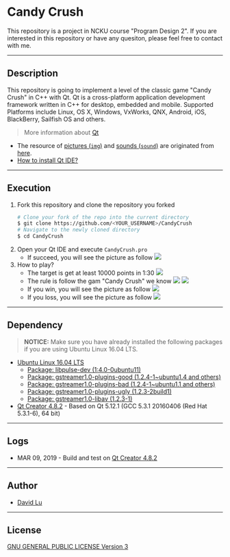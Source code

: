 # Candy Crush

This repository is a project in NCKU course "Program Design 2". If you are interested in this repository or have any quesiton, please feel free to contact with me.

---
## Description

This repository is going to implement a level of the classic game "Candy Crush" in C++ with Qt. Qt is a cross-platform application development framework written in C++ for desktop, embedded and mobile. Supported Platforms include Linux, OS X, Windows, VxWorks, QNX, Android, iOS, BlackBerry, Sailfish OS and others.

> More information about [Qt](https://wiki.qt.io/About_Qt)

* The resource of [pictures (`img`)]() and [sounds (`sound`)]() are originated from [here](https://candycrush.fandom.com/wiki/Candy_Crush_Saga_Wiki).
* [How to install Qt IDE?](https://www.qt.io/qt-5-12?utm_campaign=Qt%205.12&utm_source=homepage-hero-banner)

---
## Execution

1. Fork this repository and clone the repository you forked
    ```bash
    # Clone your fork of the repo into the current directory
    $ git clone https://github.com/<YOUR_USERNAME>/CandyCrush
    # Navigate to the newly cloned directory
    $ cd CandyCrush
    ```
2. Open your Qt IDE and execute `CandyCrush.pro`
    * If succeed, you will see the picture as follow
        ![](https://i.imgur.com/EGpsKPf.png)
3. How to play?
    * The target is get at least 10000 points in 1:30
        ![](https://i.imgur.com/EGpsKPf.png)
    * The rule is follow the gam "Candy Crush" we know
        ![](https://i.imgur.com/i1ZAc0k.png)
        ![](https://i.imgur.com/Xyuhv2e.png)
    * If you win, you will see the picture as follow
        ![](https://i.imgur.com/tyS0fJi.png)
    * If you loss, you will see the picture as follow
        ![](https://i.imgur.com/68Mlcj0.png)

---
## Dependency

> **NOTICE:** Make sure you have already installed the following packages if you are using Ubuntu Linux 16.04 LTS.

* [Ubuntu Linux 16.04 LTS](http://releases.ubuntu.com/16.04/)
    * [Package: libpulse-dev (1:4.0-0ubuntu11)](https://packages.ubuntu.com/trusty/libpulse-dev)
    * [Package: gstreamer1.0-plugins-good (1.2.4-1~ubuntu1.4 and others)](https://packages.ubuntu.com/trusty/gstreamer1.0-plugins-good)
    * [Package: gstreamer1.0-plugins-bad (1.2.4-1~ubuntu1.1 and others)](https://packages.ubuntu.com/trusty/gstreamer1.0-plugins-bad)
    * [Package: gstreamer1.0-plugins-ugly (1.2.3-2build1)](https://packages.ubuntu.com/zh-tw/trusty/gstreamer1.0-plugins-ugly)
    * [Package: gstreamer1.0-libav (1.2.3-1)](https://packages.ubuntu.com/trusty/gstreamer1.0-libav)
* [Qt Creator 4.8.2](http://download.qt.io/official_releases/qt/5.12/5.12.1/qt-opensource-linux-x64-5.12.1.run.mirrorlist) - Based on Qt 5.12.1 (GCC 5.3.1 20160406 (Red Hat 5.3.1-6), 64 bit)

---
## Logs

* MAR 09, 2019 - Build and test on [Qt Creator 4.8.2](http://download.qt.io/official_releases/qt/5.12/5.12.1/qt-opensource-linux-x64-5.12.1.run.mirrorlist)

---
## Author

* [David Lu](https://github.com/yungshenglu)

---
## License

[GNU GENERAL PUBLIC LICENSE Version 3](LICENSE)
